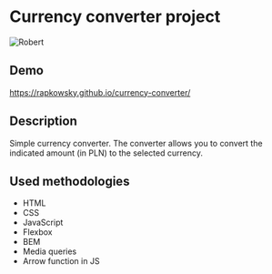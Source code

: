 # Currency converter project

![Robert](/images/rr_image.png)

## Demo

https://rapkowsky.github.io/currency-converter/

## Description

Simple currency converter.
The converter allows you to convert the indicated amount (in PLN) to the selected currency.

## Used methodologies

- HTML
- CSS
- JavaScript
- Flexbox
- BEM
- Media queries
- Arrow function in JS
